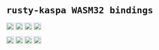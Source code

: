 
# `rusty-kaspa WASM32 bindings`

[<img alt="github" src="https://img.shields.io/badge/github-kaspanet/rusty--kaspa-8da0cb?style=for-the-badge&labelColor=555555&color=8da0cb&logo=github" height="20">](https://github.com/kaspanet/rusty-kaspa/tree/master/wasm)
[<img alt="crates.io" src="https://img.shields.io/crates/v/kaspa-wasm.svg?maxAge=2592000&style=for-the-badge&color=fc8d62&logo=rust" height="20">](https://crates.io/crates/kaspa-wasm)
[<img alt="docs.rs" src="https://img.shields.io/badge/docs.rs-kaspa--wasm-56c2a5?maxAge=2592000&style=for-the-badge&logo=docs.rs" height="20">](https://docs.rs/kaspa-wasm)
<img alt="license" src="https://img.shields.io/crates/l/kaspa-wasm.svg?maxAge=2592000&color=6ac&style=for-the-badge&logoColor=fff" height="20">

<img src="https://img.shields.io/badge/platforms:-informational?style=for-the-badge&color=555555" height="20"> <img src="https://img.shields.io/badge/Rust native -informational?style=for-the-badge&color=3080c0" height="20"> <img src="https://img.shields.io/badge/wasm32 browser -informational?style=for-the-badge&color=3080c0" height="20"> <img src="https://img.shields.io/badge/wasm32 node.js -informational?style=for-the-badge&color=3080c0" height="20">


